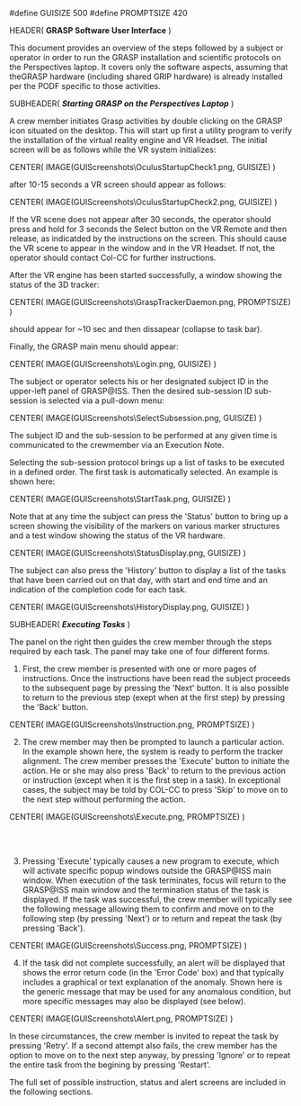 
#define GUISIZE 500
#define PROMPTSIZE 420

HEADER( __GRASP Software User Interface__ )

This document provides an overview of the steps followed by a subject or operator in order 
to run the GRASP installation and scientific protocols on the Perspectives laptop.
It covers only the software aspects, assuming that theGRASP hardware (including shared GRIP hardware) is already
installed per the PODF specific to those activities.

SUBHEADER( __*Starting GRASP on the Perspectives Laptop*__ )

A crew member initiates Grasp activities by double clicking on the GRASP icon situated on the desktop. 
This will start up first a utility program to verify the installation of the virtual reality engine and VR Headset.
The initial screen will be as follows while the VR system initializes:

CENTER( IMAGE(GUIScreenshots\OculusStartupCheck1.png, GUISIZE) )

after 10-15 seconds a VR screen should appear as follows:

CENTER( IMAGE(GUIScreenshots\OculusStartupCheck2.png, GUISIZE) )

If the VR scene does not appear after 30 seconds, the operator should press and hold for 3 seconds 
the Select button on the VR Remote and then release, as indicatded by the instructions on the screen.
This should cause the VR scene to appear in the window and in the VR Headset.
If not, the operator should contact Col-CC for further instructions.

After the VR engine has been started successfully, a window showing the status of the 3D tracker:

CENTER( IMAGE(GUIScreenshots\GraspTrackerDaemon.png, PROMPTSIZE) )

should appear for ~10 sec and then dissapear (collapse to task bar).

Finally, the GRASP main menu should appear:

CENTER( IMAGE(GUIScreenshots\Login.png, GUISIZE) )

The subject or operator selects his or her designated subject ID in the upper-left panel of GRASP@ISS.
Then the desired sub-session ID sub-session is selected via a pull-down menu:

CENTER( IMAGE(GUIScreenshots\SelectSubsession.png, GUISIZE) )

The subject ID and the sub-session to be performed at any given time is communicated to the crewmember via an Execution Note.

Selecting the sub-session protocol brings up a list of tasks to be executed in a defined order. 
The first task is automatically selected. An example is shown here:

CENTER( IMAGE(GUIScreenshots\StartTask.png, GUISIZE) )

Note that at any time the subject can press the 'Status' button to bring up a screen showing the 
visibility of the markers on various marker structures and a test window showing the status of the VR
hardware.

CENTER( IMAGE(GUIScreenshots\StatusDisplay.png, GUISIZE) )

The subject can also press the 'History' button to display a list of the tasks that have been
carried out on that day, with start and end time and an indication of the completion code for 
each task.

CENTER( IMAGE(GUIScreenshots\HistoryDisplay.png, GUISIZE) )

SUBHEADER( __*Executing Tasks*__ )

The panel on the right then guides the crew member through the steps required by each task.
The panel may take one of four different forms.

1) First, the crew member is presented with one or more pages of instructions. 
Once the instructions have been read the subject proceeds to the subsequent page by pressing the 'Next' button.
It is also possible to return to the previous step (exept when at the first step) by pressing the 'Back' button.

CENTER( IMAGE(GUIScreenshots\Instruction.png, PROMPTSIZE) )

2) The crew member may then be prompted to launch a particular action. 
In the example shown here, the system is ready to perform the tracker alignment. 
The crew member presses the 'Execute' button to initiate the action. 
He or she may also press 'Back' to return to the previous action or instruction (except when it is the first step in a task). 
In exceptional cases, the subject may be told by COL-CC to press 'Skip' to move on to the next step without performing the action.

CENTER( IMAGE(GUIScreenshots\Execute.png, PROMPTSIZE) )

<br>
<br>

3) Pressing 'Execute' typically causes a new program to execute, which will activate specific popup windows outside the GRASP@ISS main window.
When execution of the task terminates, focus will return to the GRASP@ISS main window and the termination status of the task is displayed.
If the task was successful, the crew member will typically see the following message allowing them to confirm and move on to the following step (by pressing 'Next')
or to return and repeat the task (by pressing 'Back').

CENTER( IMAGE(GUIScreenshots\Success.png, PROMPTSIZE) )

4) If the task did not complete successfully, an alert will be displayed that shows the error return code (in the 'Error Code' box) and 
that typically includes a graphical or text explanation of the anomaly. Shown here is the generic message that may be used for any 
anomalous condition, but more specific messages may also be displayed (see below). 

CENTER( IMAGE(GUIScreenshots\Alert.png, PROMPTSIZE) )

In these circumstances, the crew member is invited to repeat the task by pressing 'Retry'. 
If a second attempt also fails, the crew member has the option to move on to the next step anyway, by pressing 'Ignore' 
or to repeat the entire task from the begining by pressing 'Restart'.

The full set of possible instruction, status and alert screens are included in the following sections.

